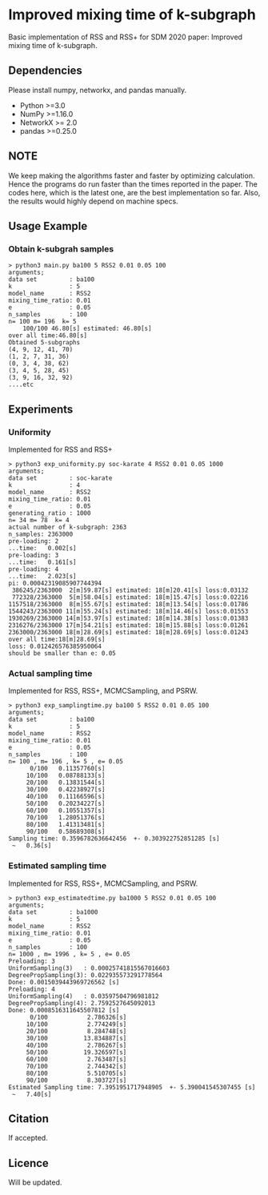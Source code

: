 # Improved mixing time of k-subgraph

Basic implementation of RSS and RSS+ for SDM 2020 paper: Improved mixing time of k-subgraph.



## Dependencies

Please install numpy, networkx, and pandas manually.

- Python >=3.0
- NumPy >=1.16.0
- NetworkX >= 2.0
- pandas >=0.25.0

## NOTE

We keep making the algorithms faster and faster by optimizing calculation. Hence the programs do run faster than the times reported in the paper.
The codes here, which is the latest one, are the best implementation so far. Also, the results would highly depend on machine specs.


## Usage Example

### Obtain k-subgrah samples

```
> python3 main.py ba100 5 RSS2 0.01 0.05 100
arguments;
data set         : ba100
k                : 5
model_name       : RSS2
mixing_time_ratio: 0.01
e                : 0.05
n_samples        : 100
n= 100 m= 196  k= 5
    100/100 46.80[s] estimated: 46.80[s]
over all time:46.80[s]
Obtained 5-subgraphs
(4, 9, 12, 41, 70)
(1, 2, 7, 31, 36)
(0, 3, 4, 38, 62)
(3, 4, 5, 28, 45)
(3, 9, 16, 32, 92)
....etc
```

## Experiments

### Uniformity

Implemented for RSS and RSS+

```
> python3 exp_uniformity.py soc-karate 4 RSS2 0.01 0.05 1000
arguments;
data set         : soc-karate
k                : 4
model_name       : RSS2
mixing_time_ratio: 0.01
e                : 0.05
generating_ratio : 1000
n= 34 m= 78  k= 4
actual number of k-subgraph: 2363
n_samples: 2363000
pre-loading: 2
...time:   0.002[s]
pre-loading: 3
...time:   0.161[s]
pre-loading: 4
...time:   2.023[s]
pi: 0.00042319085907744394
 386245/2363000  2[m]59.87[s] estimated: 18[m]20.41[s] loss:0.03132
 772328/2363000  5[m]58.04[s] estimated: 18[m]15.47[s] loss:0.02216
1157518/2363000  8[m]55.67[s] estimated: 18[m]13.54[s] loss:0.01786
1544243/2363000 11[m]55.24[s] estimated: 18[m]14.46[s] loss:0.01553
1930269/2363000 14[m]53.97[s] estimated: 18[m]14.38[s] loss:0.01383
2316276/2363000 17[m]54.21[s] estimated: 18[m]15.88[s] loss:0.01261
2363000/2363000 18[m]28.69[s] estimated: 18[m]28.69[s] loss:0.01243
over all time:18[m]28.69[s]
loss: 0.012426576385950064
should be smaller than e: 0.05

```

### Actual sampling time

Implemented for RSS, RSS+, MCMCSampling, and PSRW.

```
> python3 exp_samplingtime.py ba100 5 RSS2 0.01 0.05 100
arguments;
data set         : ba100
k                : 5
model_name       : RSS2
mixing_time_ratio: 0.01
e                : 0.05
n_samples        : 100
n= 100 , m= 196 , k= 5 , e= 0.05
      0/100   0.11357760[s]
     10/100   0.08788133[s]
     20/100   0.13831544[s]
     30/100   0.42238927[s]
     40/100   0.11166596[s]
     50/100   0.20234227[s]
     60/100   0.10551357[s]
     70/100   1.28051376[s]
     80/100   1.41313481[s]
     90/100   0.58689308[s]
Sampling time: 0.3596782636642456  +- 0.303922752851285 [s]
 ~   0.36[s]
```

### Estimated sampling time

Implemented for RSS, RSS+, MCMCSampling, and PSRW.

```
> python3 exp_estimatedtime.py ba1000 5 RSS2 0.01 0.05 100
arguments;
data set         : ba1000
k                : 5
model_name       : RSS2
mixing_time_ratio: 0.01
e                : 0.05
n_samples        : 100
n= 1000 , m= 1996 , k= 5 , e= 0.05
Preloading: 3
UniformSampling(3)   : 0.00025741815567016603
DegreePropSampling(3): 0.022935573291778564
Done: 0.0015039443969726562 [s]
Preloading: 4
UniformSampling(4)   : 0.03597504796981812
DegreePropSampling(4): 2.7592527645092013
Done: 0.0008516311645507812 [s]
      0/100           2.786326[s]
     10/100           2.774249[s]
     20/100           8.284748[s]
     30/100          13.834887[s]
     40/100           2.786267[s]
     50/100          19.326597[s]
     60/100           2.763487[s]
     70/100           2.744342[s]
     80/100           5.510705[s]
     90/100           8.303727[s]
Estimated Sampling time: 7.3951951717948905  +- 5.390041545307455 [s]
 ~   7.40[s]
```


## Citation

If accepted.

## Licence

Will be updated.